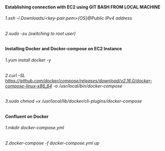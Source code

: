 #### Establishing connection with EC2 using  GIT BASH FROM LOCAL MACHINE

###### 1.ssh -i Downloads/<key-pair.pem>{OS}@Public IPv4 address
###### 2.sudo -su (switching to root user)

#### Installing Docker and Docker-compose on EC2 Instance

###### 1.yum install docker -y
###### 2.curl -SL https://github.com/docker/compose/releases/download/v2.16.0/docker-compose-linux-x86_64 -o /usr/local/bin/docker-compose
###### 3.sudo chmod +x /usr/local/lib/docker/cli-plugins/docker-compose

#### Confluent on Docker

###### 1.mkdir docker-compose.yml
###### 2.docker-compose -f docker-compose.yml up
